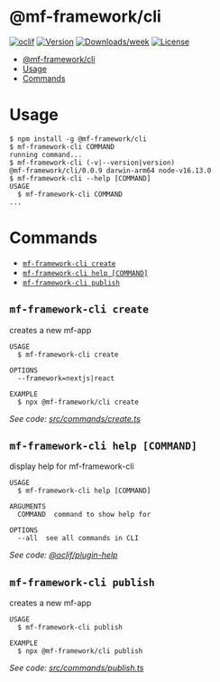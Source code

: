 # @mf-framework/cli

[![oclif](https://img.shields.io/badge/cli-oclif-brightgreen.svg)](https://oclif.io)
[![Version](https://img.shields.io/npm/v/@mf-framework/cli.svg)](https://npmjs.org/package/@mf-framework/cli)
[![Downloads/week](https://img.shields.io/npm/dw/@mf-framework/cli.svg)](https://npmjs.org/package/@mf-framework/cli)
[![License](https://img.shields.io/npm/l/@mf-framework/cli.svg)](https://github.com/marcelovicentegc/microfrontend-framework/blob/master/package.json)

<!-- toc -->
* [@mf-framework/cli](#mf-frameworkcli)
* [Usage](#usage)
* [Commands](#commands)
<!-- tocstop -->

# Usage

<!-- usage -->
```sh-session
$ npm install -g @mf-framework/cli
$ mf-framework-cli COMMAND
running command...
$ mf-framework-cli (-v|--version|version)
@mf-framework/cli/0.0.9 darwin-arm64 node-v16.13.0
$ mf-framework-cli --help [COMMAND]
USAGE
  $ mf-framework-cli COMMAND
...
```
<!-- usagestop -->

# Commands

<!-- commands -->
* [`mf-framework-cli create`](#mf-framework-cli-create)
* [`mf-framework-cli help [COMMAND]`](#mf-framework-cli-help-command)
* [`mf-framework-cli publish`](#mf-framework-cli-publish)

## `mf-framework-cli create`

creates a new mf-app

```
USAGE
  $ mf-framework-cli create

OPTIONS
  --framework=nextjs|react

EXAMPLE
  $ npx @mf-framework/cli create
```

_See code: [src/commands/create.ts](https://github.com/marcelovicentegc/microfrontend-framework/blob/v0.0.9/src/commands/create.ts)_

## `mf-framework-cli help [COMMAND]`

display help for mf-framework-cli

```
USAGE
  $ mf-framework-cli help [COMMAND]

ARGUMENTS
  COMMAND  command to show help for

OPTIONS
  --all  see all commands in CLI
```

_See code: [@oclif/plugin-help](https://github.com/oclif/plugin-help/blob/v3.2.4/src/commands/help.ts)_

## `mf-framework-cli publish`

creates a new mf-app

```
USAGE
  $ mf-framework-cli publish

EXAMPLE
  $ npx @mf-framework/cli publish
```

_See code: [src/commands/publish.ts](https://github.com/marcelovicentegc/microfrontend-framework/blob/v0.0.9/src/commands/publish.ts)_
<!-- commandsstop -->
